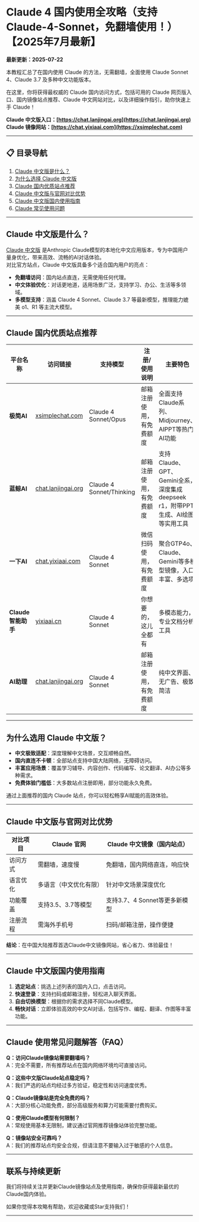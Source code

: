 # Claude 4 国内使用全攻略（支持Claude-4-Sonnet，免翻墙使用！）【2025年7月最新】

**最新更新：2025-07-22**

本教程汇总了在国内使用 Claude 的方法，无需翻墙，全面使用 Claude Sonnet 4、Claude 3.7 及多种中文功能版本。

在这里，你将获得最权威的 Claude 国内访问方式，包括可用的 Claude 网页版入口、国内镜像站点推荐、Claude 中文网站对比，以及详细操作指引，助你快速上手 Claude！

**Claude 中文版入口：[https://chat.lanjingai.org](https://chat.lanjingai.org)**   
**Claude 镜像网站：[https://chat.yixiaai.com](https://xsimplechat.com)**

---

## 📋 目录导航

1. [Claude 中文版是什么？](#claude-中文版是什么)
2. [为什么选择 Claude 中文版](#为什么选择-claude-中文版)
3. [Claude 国内优质站点推荐](#claude-国内优质站点推荐)
4. [Claude 中文版与官网对比优势](#claude-中文版与官网对比优势)
5. [Claude 中文版国内使用指南](#claude-中文版国内使用指南)
6. [Claude 常见使用问题](#claude-常见使用问题)

---

## Claude 中文版是什么？

[Claude 中文版](https://chat.lanjingai.org) 是Anthropic Claude模型的本地化中文应用版本，专为中国用户量身优化，带来高效、流畅的AI对话体验。  
对比官方站点，Claude 中文版具备多个适合国内用户的亮点：

- **免翻墙访问**：国内站点直连，无需使用任何代理。
- **中文体验优化**：对话更地道，适用场景广泛，支持学习、办公、生活等多领域。
- **多模型支持**：涵盖 Claude 4 Sonnet、Claude 3.7 等最新模型，推理能力媲美 o1、R1 等主流大模型。

---

## Claude 国内优质站点推荐

| 平台名称               | 访问链接                                                               | 支持模型                  | 注册/使用说明                         | 主要特色                                                                                 |
| ---------------------- | ---------------------------------------------------------------------- | ------------------------- | -------------------------------------- | ---------------------------------------------------------------------------------------- |
| **极简AI**             | [xsimplechat.com](https://xsimplechat.com/)                         | Claude 4 Sonnet/Opus      | 邮箱注册使用，有免费额度         | 全面支持Claude系列、Midjourney、AIPPT等热门AI功能                                        |
| **蓝鲸AI**             | [chat.lanjingai.org](https://chat.lanjingai.org/)                                 | Claude 4 Sonnet/Thinking  | 邮箱注册使用，有免费额度         | 支持Claude、GPT、Gemini全系，深度集成deepseek r1，附带PPT生成、AI绘图等实用工具            |
| **一下AI**             | [chat.yixiaai.com](https://chat.yixiaai.com/)                     | Claude 4 Sonnet           | 微信扫码使用，有免费额度                         | 聚合GTP4o、Claude、Gemini等多模型镜像，入口丰富、多选项                                   |
| **Claude智能助手**     | [yixiaai.cn](https://yixiaai.cn/)                               | Claude 4 Sonnet           | 你想要的，这儿全都有                       | 多模态能力，专业文档分析工具                                                              |
| **AI助理**             | [chat.lanjingai.org](https://chat.lanjingai.org/)                         | Claude 4 Sonnet           | 邮箱注册使用，有免费额度              | 纯中文界面、无广告、极致简洁                                                             |

---

## 为什么选用 Claude 中文版？

- **中文极致适配**：深度理解中文场景，交互顺畅自然。
- **国内直连不卡顿**：全部站点支持中国大陆网络，无障碍访问。
- **丰富应用场景**：覆盖学习辅导、内容创作、代码编写、论文翻译、AI办公等多种需求。
- **免费体验门槛低**：大多数站点注册即用，部分功能永久免费。

通过上面推荐的国内 Claude 站点，你可以轻松畅享AI赋能的高效体验。

---

## Claude 中文版与官网对比优势

| 对比项目   | Claude 官网           | Claude 中文镜像（国内站点）       |
| ---------- | -------------------- | --------------------------------- |
| 访问方式   | 需翻墙，速度慢        | 免翻墙，国内网络直连，响应快      |
| 语言优化   | 多语言（中文优化有限） | 针对中文场景深度优化              |
| 功能覆盖   | 支持3.5、3.7等模型    | 支持3.7、4 Sonnet等更多新模型     |
| 注册流程   | 需海外手机号          | 扫码/邮箱注册，操作便捷           |

**结论**：在中国大陆推荐首选Claude中文镜像网站，省心省力、体验最佳！

---

## Claude 中文版国内使用指南

1. **选定站点**：挑选上述列表的国内入口，点击访问。
2. **快速登录**：支持扫码或邮箱注册，轻松进入聊天界面。
3. **自由切换模型**：根据你的需求选择不同Claude模型。
4. **畅快对话**：立即体验高效的中文AI对话，包括写作、编程、翻译、作图等丰富功能。

---

## Claude 使用常见问题解答（FAQ）

**Q：访问Claude镜像站需要翻墙吗？**  
A：完全不需要，所有推荐站点在国内网络环境均可直接访问。

**Q：这些中文版Claude站点稳定吗？**  
A：我们严选的站点均经过多方验证，稳定性和访问速度优秀。

**Q：Claude镜像站是完全免费的吗？**  
A：大部分核心功能免费，部分高级服务和算力可能需要付费购买。

**Q：使用Claude模型有何限制？**  
A：常规使用基本无限制，建议通过官网推荐镜像站体验完整功能。

**Q：镜像站安全可靠吗？**  
A：我们的推荐站点均安全合规，但请注意不要输入过于敏感的个人信息。

---

## 联系与持续更新

我们将持续关注并更新Claude镜像站点及使用指南，确保你获得最新最优的Claude国内体验。

如果你觉得本攻略有帮助，欢迎收藏或Star支持我们！

---
